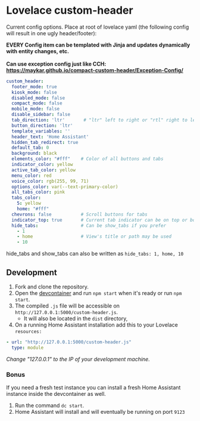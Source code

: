 # Lovelace custom-header

Current config options. Place at root of lovelace yaml (the following config
will result in one ugly header/footer):

**EVERY Config item can be templated with Jinja and updates dynamically with entity changes, etc.**<br><br>
**Can use exception config just like CCH: https://maykar.github.io/compact-custom-header/Exception-Config/**

```yaml
custom_header:
  footer_mode: true
  kiosk_mode: false
  disabled_mode: false
  compact_mode: false
  mobile_mode: false
  disable_sidebar: false
  tab_direction: 'ltr'       # "ltr" left to right or "rtl" right to left
  button_direction: 'ltr'
  template_variables: ''
  header_text: 'Home Assistant'
  hidden_tab_redirect: true
  default_tab: 0
  background: black
  elements_color: "#fff"    # Color of all buttons and tabs
  indicator_color: yellow
  active_tab_color: yellow
  menu_color: red
  voice_color: rgb(255, 99, 71)
  options_color: var(--text-primary-color)
  all_tabs_color: pink
  tabs_color:
    5: yellow
    home: "#fff"
  chevrons: false           # Scroll buttons for tabs
  indicator_top: true       # Current tab indicator can be on top or bottom
  hide_tabs:                # Can be show_tabs if you prefer
    - 1
    - home                  # View's title or path may be used
    - 10

```

hide_tabs and show_tabs can also be written as `hide_tabs: 1, home, 10`

## Development

1. Fork and clone the repository.
2. Open the [devcontainer][devcontainer] and run `npm start` when it's ready or
   run `npm start`.
3. The compiled `.js` file will be accessible on
   `http://127.0.0.1:5000/custom-header.js`.
   - It will also be located in the `dist` directory,
4. On a running Home Assistant installation add this to your Lovelace
   `resources:`

```yaml
- url: "http://127.0.0.1:5000/custom-header.js"
  type: module
```

_Change "127.0.0.1" to the IP of your development machine._

### Bonus

If you need a fresh test instance you can install a fresh Home Assistant instance inside the devcontainer as well.

1. Run the command `dc start`.
2. Home Assistant will install and will eventually be running on port `9123`

<!--Links -->

[devcontainer]: https://code.visualstudio.com/docs/remote/containers
